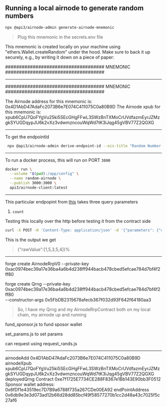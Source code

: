 ## Running a local airnode to generate random numbers

```sh
npx @api3/airnode-admin generate-airnode-mnemonic
```

> Plug this mnemonic in the secrets.env file

This mnemonic is created locally on your machine using "ethers.Wallet.createRandom" under the hood.
Make sure to back it up securely, e.g., by writing it down on a piece of paper:

#################################### MNEMONIC ####################################

   ****** ***** ***** ***** ***** ***** ***** ***** ***** ***** ***** *****

#################################### MNEMONIC ####################################

The Airnode address for this mnemonic is: 0x4D1AbD47AdaFc2073B6e7E074C411075C0a80B9D
The Airnode xpub for this mnemonic is: xpub6CpU7QoFYgVu25ki5SEcGHgFFwL3SWzBnTXMoCrUVdfazmEyrJZMzgkSYUGDqypJU6k2vXz3vdwmzncouWqWd7tK3iJqg45gVBV77Z2QGXG

---

To get the endpointId

```sh
 npx @api3/airnode-admin derive-endpoint-id --ois-title "Random Number Request" --endpoint-name "randomNumberArray"
```

---

To run a docker process, this will run on PORT `3000`

```sh
docker run \
  --volume "$(pwd):/app/config" \
  --name random-airnode \
  --publish 3000:3000 \
  api3/airnode-client:latest
```

---

This particular endpopint from [this](https://www.randomnumberapi.com/) takes three query parameters

1. `count`

Testing this locally over the http before testing it from the contract side

```sh
curl -X POST -H 'Content-Type: application/json' -d '{"parameters": {"count": "5"}}' 'http://localhost:3000/http-data/01234567-abcd-abcd-abcd-012345678abc/0x6db9e3e3d073ad12b66d28dd85bcf49f58577270b1cc2d48a43c7025f5c27af6/'
```

This is the output we get

> {"rawValue":[1,5,3,5,4]}%

---

forge create AirnodeRrpV0 --private-key 0xac0974bec39a17e36ba4a6b4d238ff944bacb478cbed5efcae784d7bf4f2ff80

forge create Qrng --private-key 0xac0974bec39a17e36ba4a6b4d238ff944bacb478cbed5efcae784d7bf4f2ff80 \
--constructor-args 0x5FbDB2315678afecb367f032d93F642f64180aa3

> So, I have my Qrng and my AirnodeRrpContract both on my local chain, my airnode up and running

fund_sponsor.js to fund sposor wallet

set_params.js to set params

can request using request_rands.js

---

airnodeAdd 0x4D1AbD47AdaFc2073B6e7E074C411075C0a80B9D
airnodeXpub xpub6CpU7QoFYgVu25ki5SEcGHgFFwL3SWzBnTXMoCrUVdfazmEyrJZMzgkSYUGDqypJU6k2vXz3vdwmzncouWqWd7tK3iJqg45gVBV77Z2QGXG
deployedQrng Contract 0xe7f1725E7734CE288F8367e1Bb143E90bb3F0512
Sponsor wallet address: 0x6fDf1e43519ec7D7B9a6788f735a267CDe00EA92
endPointAddress 0x6db9e3e3d073ad12b66d28dd85bcf49f58577270b1cc2d48a43c7025f5c27af6
